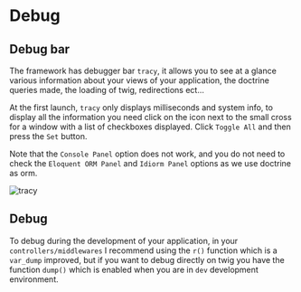 # Debug

## Debug bar
The framework has debugger bar `tracy`, it allows you to see at a glance various information about your views of your application, the doctrine queries made, the loading of twig, redirections ect...

At the first launch, `tracy` only displays milliseconds and system info, to display all the information you need click on the icon next to the small cross for a window with a list of checkboxes displayed. Click `Toggle All` and then press the `Set` button.

Note that the `Console Panel` option does not work, and you do not need to check the `Eloquent ORM Panel` and `Idiorm Panel` options as we use doctrine as orm.

![tracy](/assets/img/tracy.png)

## Debug
To debug during the development of your application, in your `controllers/middlewares` I recommend using the `r()` function which is a `var_dump` improved, but if you want to debug directly on twig you have the function `dump()` which is enabled when you are in `dev` development environment.
